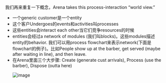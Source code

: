 我们再来重复一下概念，Arena takes this process-interaction “world view.”
<ul>
  <li>一个generic customer是一个entity</li>
  <li>这个客户Undergoes的events和activities叫processes</li>
  <li>这些entities会interact each other当它们竞争resources的时候</li>
  <li>entities会经过a network of modules (我们叫blocks)。这些modules描述entity的behavior. 我们可以用process flowchart来表示network(下面是flowchart的例子)。比如People show up at the barber, get served (maybe after waiting in line), and then leave.</li>
  <li>在Arena里面三个大步骤: Create (generate cust arrivals), Process (use the barber), Dispose (outta here)</li>
</u>

  ![image](https://github.com/benqingwang/simulation/assets/158376214/bc4d5ecd-c6bf-4eda-856f-adf6390b033f)
